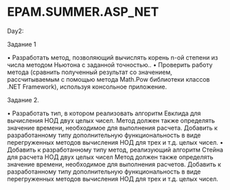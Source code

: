 # EPAM.SUMMER.ASP_NET
Day2: 

Задание 1

•	Разработать метод, позволяющий вычислять корень n-ой степени из числа методом Ньютона с заданной точностью..
•	Проверить работу метода (сравнить полученный результат со значением, рассчитываемым с помощью метода Math.Pow библиотеки классов
.NET Framework), используя консольное приложение.

Задание 2.

•	Разработать тип, в котором реализовать алгоритм Евклида для вычисления НОД двух целых чисел. Метод должен также определять значение времени, необходимое для выполнения расчета. Добавить к разработанному типу дополнительную функциональность в виде перегруженных методов вычисления НОД для трех и т.д. целых чисел.
•	Добавить к разработанному типу метод, реализующий алгоритм Стейна для расчета НОД двух целых чисел  Метод должен также  определять значение времени, необходимое для выполнения расчетов. Добавить к разработанному типу дополнительную функциональность в виде перегруженных методов вычисления НОД для трех и т.д. целых чисел.
